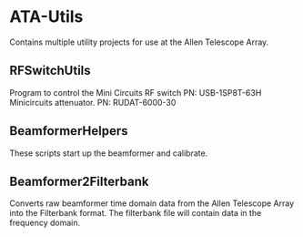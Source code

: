 # ATA-Utils

Contains multiple utility projects for use at the Allen Telescope Array.

## RFSwitchUtils
Program to control the Mini Circuits RF switch PN: USB-1SP8T-63H
Minicircuits attenuator. PN: RUDAT-6000-30

## BeamformerHelpers
  
These scripts start up the beamformer and calibrate. 

## Beamformer2Filterbank
  
Converts raw beamformer time domain data from the Allen Telescope Array into the Filterbank format. The filterbank file will contain data in the frequency domain.




